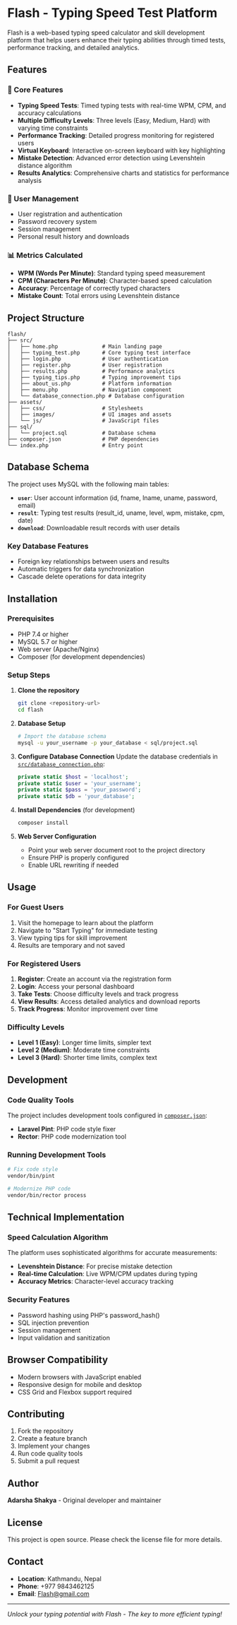 # Flash - Typing Speed Test Platform

Flash is a web-based typing speed calculator and skill development platform that helps users enhance their typing abilities through timed tests, performance tracking, and detailed analytics.

## Features

### 🚀 Core Features
- **Typing Speed Tests**: Timed typing tests with real-time WPM, CPM, and accuracy calculations
- **Multiple Difficulty Levels**: Three levels (Easy, Medium, Hard) with varying time constraints
- **Performance Tracking**: Detailed progress monitoring for registered users
- **Virtual Keyboard**: Interactive on-screen keyboard with key highlighting
- **Mistake Detection**: Advanced error detection using Levenshtein distance algorithm
- **Results Analytics**: Comprehensive charts and statistics for performance analysis

### 👤 User Management
- User registration and authentication
- Password recovery system
- Session management
- Personal result history and downloads

### 📊 Metrics Calculated
- **WPM (Words Per Minute)**: Standard typing speed measurement
- **CPM (Characters Per Minute)**: Character-based speed calculation
- **Accuracy**: Percentage of correctly typed characters
- **Mistake Count**: Total errors using Levenshtein distance

## Project Structure

```
flash/
├── src/
│   ├── home.php              # Main landing page
│   ├── typing_test.php       # Core typing test interface
│   ├── login.php             # User authentication
│   ├── register.php          # User registration
│   ├── results.php           # Performance analytics
│   ├── typing_tips.php       # Typing improvement tips
│   ├── about_us.php          # Platform information
│   ├── menu.php              # Navigation component
│   └── database_connection.php # Database configuration
├── assets/
│   ├── css/                  # Stylesheets
│   ├── images/               # UI images and assets
│   └── js/                   # JavaScript files
├── sql/
│   └── project.sql           # Database schema
├── composer.json             # PHP dependencies
└── index.php                 # Entry point
```

## Database Schema

The project uses MySQL with the following main tables:

- **`user`**: User account information (id, fname, lname, uname, password, email)
- **`result`**: Typing test results (result_id, uname, level, wpm, mistake, cpm, date)
- **`download`**: Downloadable result records with user details

### Key Database Features
- Foreign key relationships between users and results
- Automatic triggers for data synchronization
- Cascade delete operations for data integrity

## Installation

### Prerequisites
- PHP 7.4 or higher
- MySQL 5.7 or higher
- Web server (Apache/Nginx)
- Composer (for development dependencies)

### Setup Steps

1. **Clone the repository**
   ```bash
   git clone <repository-url>
   cd flash
   ```

2. **Database Setup**
   ```bash
   # Import the database schema
   mysql -u your_username -p your_database < sql/project.sql
   ```

3. **Configure Database Connection**
   Update the database credentials in [`src/database_connection.php`](src/database_connection.php):
   ```php
   private static $host = 'localhost';
   private static $user = 'your_username';
   private static $pass = 'your_password';
   private static $db = 'your_database';
   ```

4. **Install Dependencies** (for development)
   ```bash
   composer install
   ```

5. **Web Server Configuration**
   - Point your web server document root to the project directory
   - Ensure PHP is properly configured
   - Enable URL rewriting if needed

## Usage

### For Guest Users
1. Visit the homepage to learn about the platform
2. Navigate to "Start Typing" for immediate testing
3. View typing tips for skill improvement
4. Results are temporary and not saved

### For Registered Users
1. **Register**: Create an account via the registration form
2. **Login**: Access your personal dashboard
3. **Take Tests**: Choose difficulty levels and track progress
4. **View Results**: Access detailed analytics and download reports
5. **Track Progress**: Monitor improvement over time

### Difficulty Levels
- **Level 1 (Easy)**: Longer time limits, simpler text
- **Level 2 (Medium)**: Moderate time constraints
- **Level 3 (Hard)**: Shorter time limits, complex text

## Development

### Code Quality Tools
The project includes development tools configured in [`composer.json`](composer.json):
- **Laravel Pint**: PHP code style fixer
- **Rector**: PHP code modernization tool

### Running Development Tools
```bash
# Fix code style
vendor/bin/pint

# Modernize PHP code
vendor/bin/rector process
```

## Technical Implementation

### Speed Calculation Algorithm
The platform uses sophisticated algorithms for accurate measurements:

- **Levenshtein Distance**: For precise mistake detection
- **Real-time Calculation**: Live WPM/CPM updates during typing
- **Accuracy Metrics**: Character-level accuracy tracking

### Security Features
- Password hashing using PHP's password_hash()
- SQL injection prevention
- Session management
- Input validation and sanitization

## Browser Compatibility

- Modern browsers with JavaScript enabled
- Responsive design for mobile and desktop
- CSS Grid and Flexbox support required

## Contributing

1. Fork the repository
2. Create a feature branch
3. Implement your changes
4. Run code quality tools
5. Submit a pull request

## Author

**Adarsha Shakya** - Original developer and maintainer

## License

This project is open source. Please check the license file for more details.

## Contact

- **Location**: Kathmandu, Nepal
- **Phone**: +977 9843462125
- **Email**: Flash@gmail.com

---

*Unlock your typing potential with Flash - The key to more efficient typing!*